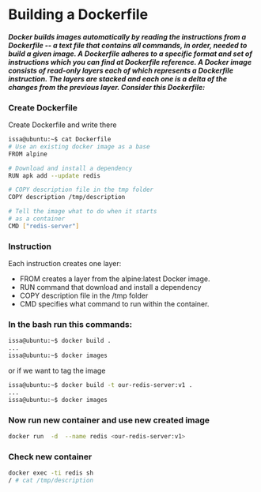 # Building a Dockerfile

#### _Docker builds images automatically by reading the instructions from a Dockerfile -- a text file that contains all commands, in order, needed to build a given image. A Dockerfile adheres to a specific format and set of instructions which you can find at Dockerfile reference. A Docker image consists of read-only layers each of which represents a Dockerfile instruction. The layers are stacked and each one is a delta of the changes from the previous layer. Consider this Dockerfile:_

### Create Dockerfile

Create Dockerfile and write there

```bash
issa@ubuntu:~$ cat Dockerfile
# Use an existing docker image as a base
FROM alpine

# Download and install a dependency
RUN apk add --update redis

# COPY description file in the tmp folder
COPY description /tmp/description

# Tell the image what to do when it starts
# as a container
CMD ["redis-server"]
```

### Instruction

Each instruction creates one layer:

- FROM creates a layer from the alpine:latest Docker image.
- RUN command that download and install a dependency
- COPY description file in the /tmp folder
- CMD specifies what command to run within the container.

### In the bash run this commands:

```bash
issa@ubuntu:~$ docker build .
...
issa@ubuntu:~$ docker images
```

or if we want to tag the image

```bash
issa@ubuntu:~$ docker build -t our-redis-server:v1 .
...
issa@ubuntu:~$ docker images
```

### Now run new container and use new created image

```bash
docker run  -d  --name redis <our-redis-server:v1>
```

### Check new container

```bash
docker exec -ti redis sh
/ # cat /tmp/description
```
